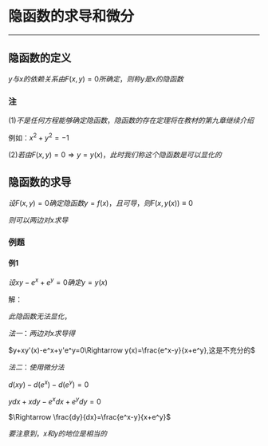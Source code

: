 # 隐函数的求导和微分

---

## 隐函数的定义

$y与x的依赖关系由F(x,y)=0所确定，则称y是x的隐函数$

### 注

$(1) 不是任何方程能够确定隐函数，隐函数的存在定理将在教材的第九章继续介绍$

例如：$x^2+y^2=-1$

$(2) 若由F(x,y)=0\Rightarrow y=y(x)，此时我们称这个隐函数是可以显化的$

## 隐函数的求导

$设F(x,y)=0确定隐函数y=f(x)，且可导，则F(x,y(x))\equiv0$

$则可以两边对x求导$

### 例题

#### 例1

$设xy-e^x+e^y=0确定y=y(x)$

解：

$此隐函数无法显化，$

$法一：两边对x求导得$

$y+xy'(x)-e^x+y'e^y=0\Rightarrow y(x)=\frac{e^x-y}{x+e^y},这是不充分的$

$法二：使用微分法$

$d(xy)-d(e^x)-d(e^y)=0$

$ydx+xdy-e^xdx+e^y dy=0$

$\Rightarrow \frac{dy}{dx}=\frac{e^x-y}{x+e^y}$

$要注意到，x和y的地位是相当的$
